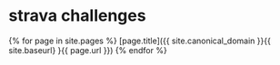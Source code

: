 # strava challenges

{% for page in site.pages %}
  [page.title]({{ site.canonical_domain }}{{ site.baseurl} }{{ page.url }})
{% endfor %}
